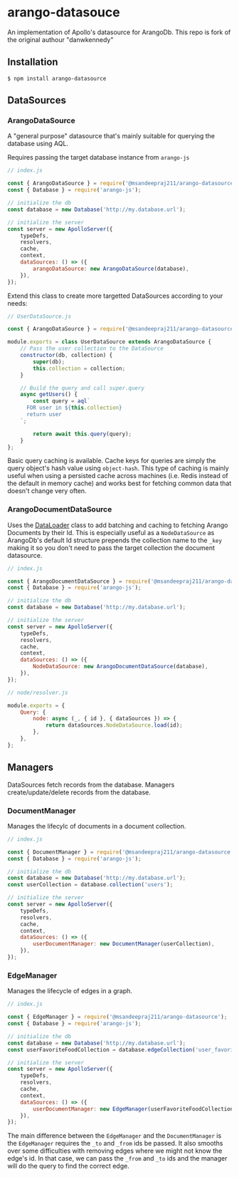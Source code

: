 # arango-datasouce

An implementation of Apollo's datasource for ArangoDb. This repo is fork of the original authour "danwkennedy"

## Installation

```
$ npm install arango-datasource
```

## DataSources

### ArangoDataSource

A "general purpose" datasource that's mainly suitable for querying the database using AQL.

Requires passing the target database instance from `arango-js`

```js
// index.js

const { ArangoDataSource } = require('@msandeepraj211/arango-datasource');
const { Database } = require('arango-js');

// initialize the db
const database = new Database('http://my.database.url');

// initialize the server
const server = new ApolloServer({
	typeDefs,
	resolvers,
	cache,
	context,
	dataSources: () => ({
		arangoDataSource: new ArangoDataSource(database),
	}),
});
```

Extend this class to create more targetted DataSources according to your needs:

```js
// UserDataSource.js

const { ArangoDataSource } = require('@msandeepraj211/arango-datasource');

module.exports = class UserDataSource extends ArangoDataSource {
	// Pass the user collection to the DataSource
	constructor(db, collection) {
		super(db);
		this.collection = collection;
	}

	// Build the query and call super.query
	async getUsers() {
		const query = aql`
      FOR user in ${this.collection}
      return user
    `;

		return await this.query(query);
	}
};
```

Basic query caching is available. Cache keys for queries are simply the query object's hash value using `object-hash`. This type of caching is mainly useful when using a persisted cache across machines (i.e. Redis instead of the default in memory cache) and works best for fetching common data that doesn't change very often.

### ArangoDocumentDataSource

Uses the [DataLoader]() class to add batching and caching to fetching Arango Documents by their Id. This is especially useful as a `NodeDataSource` as ArangoDb's default Id structure prepends the collection name to the `_key` making it so you don't need to pass the target collection the document datasource.

```js
// index.js

const { ArangoDocumentDataSource } = require('@msandeepraj211/arango-datasource');
const { Database } = require('arango-js');

// initialize the db
const database = new Database('http://my.database.url');

// initialize the server
const server = new ApolloServer({
	typeDefs,
	resolvers,
	cache,
	context,
	dataSources: () => ({
		NodeDataSource: new ArangoDocumentDataSource(database),
	}),
});

// node/resolver.js

module.exports = {
	Query: {
		node: async (_, { id }, { dataSources }) => {
			return dataSources.NodeDataSource.load(id);
		},
	},
};
```

## Managers

DataSources fetch records from the database. Managers create/update/delete records from the database.

### DocumentManager

Manages the lifecylc of documents in a document collection.

```js
// index.js

const { DocumentManager } = require('@msandeepraj211/arango-datasource');
const { Database } = require('arango-js');

// initialize the db
const database = new Database('http://my.database.url');
const userCollection = database.collection('users');

// initialize the server
const server = new ApolloServer({
	typeDefs,
	resolvers,
	cache,
	context,
	dataSources: () => ({
		userDocumentManager: new DocumentManager(userCollection),
	}),
});
```

### EdgeManager

Manages the lifecycle of edges in a graph.

```js
// index.js

const { EdgeManager } = require('@msandeepraj211/arango-datasource');
const { Database } = require('arango-js');

// initialize the db
const database = new Database('http://my.database.url');
const userFavoriteFoodCollection = database.edgeCollection('user_favorite_food');

// initialize the server
const server = new ApolloServer({
	typeDefs,
	resolvers,
	cache,
	context,
	dataSources: () => ({
		userDocumentManager: new EdgeManager(userFavoriteFoodCollection),
	}),
});
```

The main difference between the `EdgeManager` and the `DocumentManager` is the `EdgeManager` requires the `_to` and `_from` ids be passed. It also smooths over some difficulties with removing edges where we might not know the edge's id. In that case, we can pass the `_from` and `_to` ids and the manager will do the query to find the correct edge.
